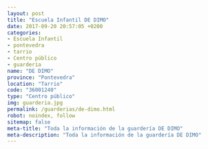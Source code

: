 ```yaml
---
layout: post
title: "Escuela Infantil DE DIMO"
date: 2017-09-20 20:57:05 +0200
categories:
- Escuela Infantil
- pontevedra
- tarrio
- Centro público
- guarderia
name: "DE DIMO"
province: "Pontevedra"
location: "Tarrio"
code: "36001240"
type: "Centro público"
img: guarderia.jpg
permalink: /guarderias/de-dimo.html
robot: noindex, follow
sitemap: false
meta-title: "Toda la información de la guardería DE DIMO"
meta-description: "Toda la información de la guardería DE DIMO"
---
```

